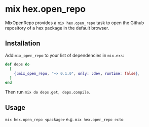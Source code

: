 
# mix hex.open_repo

MixOpenRepo provides a `mix hex.open_repo` task to open the Github repository
of a hex package in the default browser.

## Installation

Add `mix_open_repo` to your list of dependencies in `mix.exs`:

```elixir
def deps do
  [
    {:mix_open_repo, "~> 0.1.0", only: :dev, runtime: false},
  ]
end
```

Then run `mix do deps.get, deps.compile`.

## Usage

`mix hex.open_repo <package>` e.g. `mix hex.open_repo ecto`


